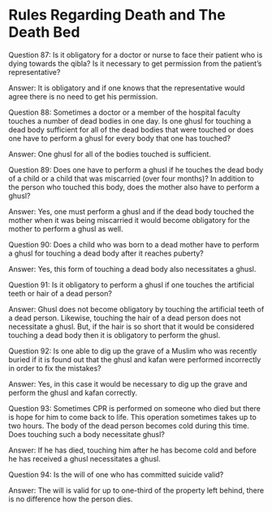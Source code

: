 Rules Regarding Death and The Death Bed
=======================================

Question 87: Is it obligatory for a doctor or nurse to face their
patient who is dying towards the qibla? Is it necessary to get
permission from the patient’s representative?

Answer: It is obligatory and if one knows that the representative would
agree there is no need to get his permission.

Question 88: Sometimes a doctor or a member of the hospital faculty
touches a number of dead bodies in one day. Is one ghusl for touching a
dead body sufficient for all of the dead bodies that were touched or
does one have to perform a ghusl for every body that one has touched?

Answer: One ghusl for all of the bodies touched is sufficient.

Question 89: Does one have to perform a ghusl if he touches the dead
body of a child or a child that was miscarried (over four months)? In
addition to the person who touched this body, does the mother also have
to perform a ghusl?

Answer: Yes, one must perform a ghusl and if the dead body touched the
mother when it was being miscarried it would become obligatory for the
mother to perform a ghusl as well.

Question 90: Does a child who was born to a dead mother have to perform
a ghusl for touching a dead body after it reaches puberty?

Answer: Yes, this form of touching a dead body also necessitates a
ghusl.

Question 91: Is it obligatory to perform a ghusl if one touches the
artificial teeth or hair of a dead person?

Answer: Ghusl does not become obligatory by touching the artificial
teeth of a dead person. Likewise, touching the hair of a dead person
does not necessitate a ghusl. But, if the hair is so short that it would
be considered touching a dead body then it is obligatory to perform the
ghusl.

Question 92: Is one able to dig up the grave of a Muslim who was
recently buried if it is found out that the ghusl and kafan were
performed incorrectly in order to fix the mistakes?

Answer: Yes, in this case it would be necessary to dig up the grave and
perform the ghusl and kafan correctly.

Question 93: Sometimes CPR is performed on someone who died but there is
hope for him to come back to life. This operation sometimes takes up to
two hours. The body of the dead person becomes cold during this time.
Does touching such a body necessitate ghusl?

Answer: If he has died, touching him after he has become cold and before
he has received a ghusl necessitates a ghusl.

Question 94: Is the will of one who has committed suicide valid?

Answer: The will is valid for up to one-third of the property left
behind, there is no difference how the person dies.



